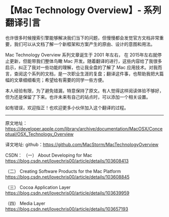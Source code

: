 # 【Mac Technology Overview】- 系列翻译引言

也许很多时候搜索引擎能够解决我们当下的问题，但慢慢都会发觉官方文档非常重要，我们可以从文档了解一个新框架和方案产生的原由、设计的意图和用法。

Mac Technology Overview 系列文章诞生于 2001 年左右， 在 2015年左右就停止更新，但能带我们整体鸟瞰 Mac 开发。随着翻译的进行，这些内容给了我很多启示，纠正了我对一些功能的理解，也让我全盘的了解了 Mac 应用技术。对我而言，查阅这个系列的文档，是一次职业生涯的复盘；翻译这件事，也帮助我把大篇幅的文章细细看完；希望给有需要的同学一些方便。

本人经验有限，为了避免错漏，特意保持了原文。有人觉得这样阅读体验不够好，但为还是保留了下来。也许未来有自己的站点时，可以添加一个相关设置。

如有错误，欢迎指正！也欢迎更多小伙伴加入这个翻译的过程。

------

原文地址：
https://developer.apple.com/library/archive/documentation/MacOSX/Conceptual/OSX_Technology_Overview

译文地址:
github：https://github.com/MacStorm/MacTechnologyOverview

CSDN：
（一） About Developing for Mac
https://blog.csdn.net/lovechris00/article/details/103608413

（二） Creating Software Products for the Mac Platform
https://blog.csdn.net/lovechris00/article/details/103608845

（三） Cocoa Application Layer
https://blog.csdn.net/lovechris00/article/details/103639959

（四） Media Layer
https://blog.csdn.net/lovechris00/article/details/103657193

